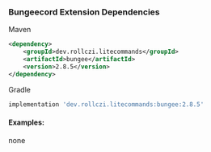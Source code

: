 ### Bungeecord Extension Dependencies
Maven
```xml
<dependency>
    <groupId>dev.rollczi.litecommands</groupId>
    <artifactId>bungee</artifactId>
    <version>2.8.5</version>
</dependency>
```
Gradle
```groovy
implementation 'dev.rollczi.litecommands:bungee:2.8.5'
```

#### Examples:
none